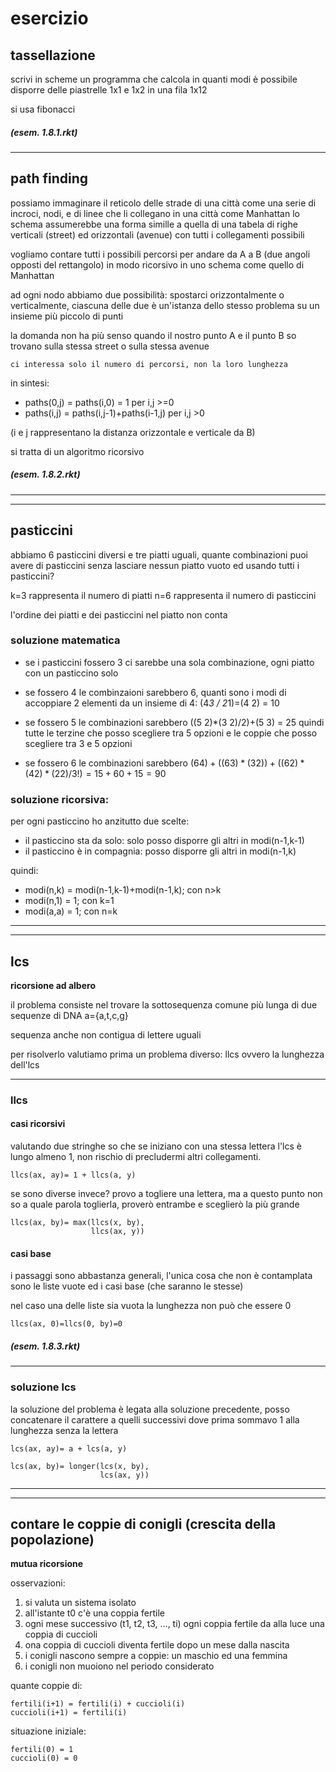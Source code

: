 # esercizio

## tassellazione
scrivi in scheme un programma che calcola in quanti modi è possibile disporre delle piastrelle 1x1 e 1x2 in una fila 1x12

si usa fibonacci

##### (esem. 1.8.1.rkt)

---
## path finding

possiamo immaginare il reticolo delle strade di una città come una serie di incroci, nodi, e di linee che li collegano
in una città come Manhattan lo schema assumerebbe una forma simille a quella di una tabela di righe verticali (street) ed orizzontali (avenue) con tutti i collegamenti possibili

vogliamo contare tutti i possibili percorsi per andare da A a B (due angoli opposti del rettangolo) in modo ricorsivo in uno schema come quello di Manhattan

ad ogni nodo abbiamo due possibilità: spostarci orizzontalmente o verticalmente, ciascuna delle due è un'istanza dello stesso problema su un insieme più piccolo di punti

la domanda non ha più senso quando il nostro punto A e il punto B so trovano sulla stessa street o sulla stessa avenue

    ci interessa solo il numero di percorsi, non la loro lunghezza

in sintesi:
* paths(0,j) = paths(i,0) = 1  per i,j >=0
* paths(i,j) = paths(i,j-1)+paths(i-1,j) per i,j >0

(i e j rappresentano la distanza orizzontale e verticale da B)

si tratta di un algoritmo ricorsivo

##### (esem. 1.8.2.rkt)

---
---
## pasticcini

abbiamo 6 pasticcini diversi e tre piatti uguali, quante combinazioni puoi avere di pasticcini senza lasciare nessun piatto vuoto ed usando tutti i pasticcini?

k=3 rappresenta il numero di piatti
n=6 rappresenta il numero di pasticcini

l'ordine dei piatti e dei pasticcini nel piatto non conta

### soluzione matematica
* se i pasticcini fossero 3 ci sarebbe una sola combinazione, ogni piatto con un pasticcino solo

* se fossero 4 le combinzaioni sarebbero 6, quanti sono i modi di accoppiare 2 elementi da un insieme di 4: (4*3 / 2*1)=(4 2) = 10

* se fossero 5 le combinazioni sarebbero ((5 2)*(3 2)/2)+(5 3) = 25 quindi tutte le terzine che posso scegliere tra 5 opzioni e le coppie che posso scegliere tra 3 e 5 opzioni

* se fossero 6 le combinazioni sarebbero $(6 4)+((6 3)*(3 2))+((6 2)*(4 2)*(2 2)/3!)=15+60+15=90$ 

### soluzione ricorsiva:
per ogni pasticcino ho anzitutto due scelte:
* il pasticcino sta da solo: solo posso disporre gli altri in modi(n-1,k-1)
* il pasticcino è in compagnia:  posso disporre gli altri in modi(n-1,k)

quindi:
* modi(n,k) = modi(n-1,k-1)+modi(n-1,k); con n>k
* modi(n,1) = 1; con k=1
* modi(a,a) = 1; con n=k

---
---
## lcs

**ricorsione ad albero**

il problema consiste nel trovare la sottosequenza comune più lunga di due sequenze di DNA a={a,t,c,g}

sequenza anche non contigua di lettere uguali

per risolverlo valutiamo prima un problema diverso: llcs ovvero la lunghezza dell'lcs

---
### llcs

#### casi ricorsivi

valutando due stringhe so che se iniziano con una stessa lettera l'lcs è lungo almeno 1, non rischio di precludermi altri collegamenti.


    llcs(ax, ay)= 1 + llcs(a, y)

se sono diverse invece? provo a togliere una lettera, ma a questo punto non so a quale parola toglierla, proverò entrambe e sceglierò la più grande

    llcs(ax, by)= max(llcs(x, by), 
                      llcs(ax, y))

#### casi base

i passaggi sono abbastanza generali, l'unica cosa che non è contamplata sono le liste vuote ed i casi base (che saranno le stesse)

nel caso una delle liste sia vuota la lunghezza non può che essere 0

    llcs(ax, 0)=llcs(0, by)=0

##### (esem. 1.8.3.rkt)

---
### soluzione lcs

la soluzione del problema è legata alla soluzione precedente, posso concatenare il carattere a quelli successivi dove prima sommavo 1 alla lunghezza senza la lettera

    lcs(ax, ay)= a + lcs(a, y)

    lcs(ax, by)= longer(lcs(x, by), 
                        lcs(ax, y))

---
---
## contare le coppie di conigli (crescita della popolazione)

**mutua ricorsione**

osservazioni:
1. si valuta un sistema isolato
2. all'istante t0 c'è una coppia fertile
3. ogni mese successivo (t1, t2, t3, ..., ti) ogni coppia fertile da alla luce una coppia di cuccioli
4. ona coppia di cuccioli diventa fertile dopo un mese dalla nascita
5. i conigli nascono sempre a coppie: un maschio ed una femmina
6. i conigli non muoiono nel periodo considerato

quante coppie di:

    fertili(i+1) = fertili(i) + cuccioli(i)
    cuccioli(i+1) = fertili(i)

situazione iniziale:

    fertili(0) = 1
    cuccioli(0) = 0